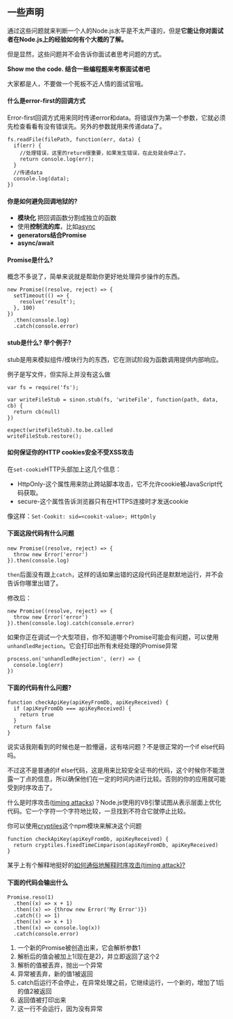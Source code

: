 ## 一些声明
通过这些问题就来判断一个人的Node.js水平是不太严谨的，但是**它能让你对面试者在Node.js上的经验如何有个大概的了解。**

但是显然，这些问题并不会告诉你面试者思考问题的方式。

**Show me the code. 结合一些编程题来考察面试者吧**

大家都是人，不要做一个死板不近人情的面试官哦。

#### 什么是error-first的回调方式

Error-first回调方式用来同时传递error和data。将错误作为第一个参数，它就必须先检查看看有没有错误先。另外的参数就用来传递data了。

```
fs.readFile(filePath, function(err, data) {
  if(err) {
    //处理错误，这里的return很重要，如果发生错误，在此处就会停止了。
    return console.log(err);
  }
  //传递data
  console.log(data);
})
```

#### 你是如何避免回调地狱的?

- **模块化** 把回调函数分割成独立的函数
- 使用**控制流的库**，比如[async](https://www.npmjs.com/package/async)
- **generators结合Promise**
- **async/await**

#### Promise是什么?

概念不多说了，简单来说就是帮助你更好地处理异步操作的东西。

```
new Promise((resolve, reject) => {
  setTimeout(() => {
    resolve('result');
  }, 100)
})
  .then(console.log)
  .catch(console.error)
```

#### stub是什么? 举个例子?

stub是用来模拟组件/模块行为的东西，它在测试阶段为函数调用提供内部响应。

例子是写文件，但实际上并没有这么做

```
var fs = require('fs');

var writeFileStub = sinon.stub(fs, 'writeFile', function(path, data, cb) {
  return cb(null)
})

expect(writeFileStub).to.be.called
writeFileStub.restore();
```

#### 如何保证你的HTTP cookies安全不受XSS攻击

在`set-cookie`HTTP头部加上这几个信息：

- HttpOnly-这个属性用来防止跨站脚本攻击，它不允许cookie被JavaScript代码获取。
- secure-这个属性告诉浏览器只有在HTTPS连接时才发送cookie

像这样：`Set-Cookit: sid=<cookit-value>; HttpOnly`

#### 下面这段代码有什么问题
```
new Promise((resolve, reject) => {
  throw new Error('error')
}).then(console.log)
```

`then`后面没有跟上`catch`，这样的话如果出错的这段代码还是默默地运行，并不会告诉你哪里出错了。

修改后：

```
new Promise((resolve, reject) => {
  throw new Error('error')
}).then(console.log).catch(console.error)
```

如果你正在调试一个大型项目，你不知道哪个Promise可能会有问题，可以使用`unhandledRejection`。它会打印出所有未经处理的Promise异常

```
process.on('unhandledRejection', (err) => {
  console.log(err)
})
```

#### 下面的代码有什么问题?

```
function checkApiKey(apiKeyFromDb, apiKeyReceived) {
  if (apiKeyFromDb === apiKeyReceived) {
    return true
  }
  return false
}
```

说实话我刚看到的时候也是一脸懵逼，这有啥问题？不是很正常的一个if else代码吗。

不过这不是普通的if else代码，这是用来比较安全证书的代码，这个时候你不能泄露一丁点的信息，所以确保他们在一定的时间内进行比较。否则的你的应用就可能受到时序攻击了。

什么是时序攻击([timing attacks](https://en.wikipedia.org/wiki/Timing_attack))？Node.js使用的V8引擎试图从表示层面上优化代码。它一个字符一个字符地比较，一旦找到不符合它就停止比较。

你可以使用[cryptiles](https://www.npmjs.com/package/cryptiles)这个npm模块来解决这个问题

```
function checkApiKey(apiKeyFromDb, apiKeyReceived) {
  return cryptiles.fixedTimeCimparison(apiKeyFromDb, apiKeyReceived)
}
```

某乎上有个解释地挺好的[如何通俗地解释时序攻击(timing attack)?](https://www.zhihu.com/question/20156213/answer/43377769)

#### 下面的代码会输出什么

```
Promise.reso(1)
  .then((x) => x + 1)
  .then((x) => {throw new Error('My Error')})
  .catch(() => 1)
  .then((x) => x + 1)
  .then((x) => console.log(x))
  .catch(console.error) 
```

1. 一个新的Promise被创造出来，它会解析参数1
2. 解析后的值会被加上1(现在是2)，并立即返回了这个2
3. 解析的值被丢弃，抛出一个异常
4. 异常被丢弃，新的值1被返回
5. catch后运行不会停止，在异常处理之前，它继续运行，一个新的，增加了1后的值2被返回
6. 返回值被打印出来
7. 这一行不会运行，因为没有异常